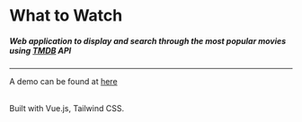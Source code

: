 # What to Watch

##### Web application to display and search through the most popular movies using [TMDB](https://www.themoviedb.org) API
* * *
A demo can be found at [here](https://immense-river-66873.herokuapp.com/)


<br />
Built with Vue.js, Tailwind CSS. 
